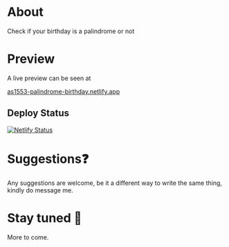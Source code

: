 # About

Check if your birthday is a palindrome or not

# Preview

A live preview can be seen at

[as1553-palindrome-birthday.netlify.app](https://as1553-palindrome-birthday.netlify.app)

## Deploy Status

[![Netlify Status](https://api.netlify.com/api/v1/badges/fc8413b5-edc9-4085-896d-4b05c33a5418/deploy-status)](https://app.netlify.com/sites/as1553-palindrome-birthday/deploys)


# Suggestions❓
Any suggestions are welcome, be it a different way to write the same thing, kindly do message me.

# Stay tuned 👀
More to come.